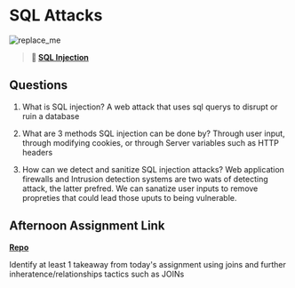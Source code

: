 # SQL Attacks

![replace_me](https://codeworks.blob.core.windows.net/public/assets/img/illustrations/placeholder.svg)

> **📖 [SQL Injection](https://codeworksacademy.com/fs-student-guide/resources/wk11/03-SQL-Injection)**

## Questions

1. What is SQL injection?
   A web attack that uses sql querys to disrupt or ruin a database
2. What are 3 methods SQL injection can be done by?
   Through user input, through modifying cookies, or through Server variables such as HTTP headers

3. How can we detect and sanitize SQL injection attacks?
   Web application firewalls and Intrusion detection systems are two wats of detecting attack, the latter prefred. We can sanatize user inputs to remove propreties that could lead those uputs to being vulnerable.

## Afternoon Assignment Link

**[Repo](https://github.com/AustinDye/FriendZoneCSharp)**

Identify at least 1 takeaway from today's assignment
using joins and further inheratence/relationships tactics such as JOINs
